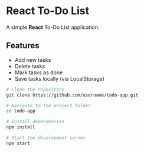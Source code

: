 # React To-Do List

A simple **React** To-Do List application.  

##  Features
- Add new tasks
- Delete tasks
- Mark tasks as done
- Save tasks locally (via LocalStorage)

```bash
# Clone the repository
git clone https://github.com/username/todo-app.git

# Navigate to the project folder
cd todo-app

# Install dependencies
npm install

# Start the development server
npm start
